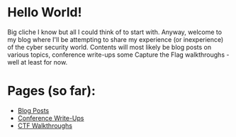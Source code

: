 # Hello World!
Big cliche I know but all I could think of to start with.
Anyway, welcome to my blog where I'll be attempting to share my experience (or inexperience) of the cyber security world.
Contents will most likely be blog posts on various topics, conference write-ups some Capture the Flag walkthroughs - well at least for now.

# Pages (so far):
- [Blog Posts](miles-away.github.io/_pages/blog-posts)
- [Conference Write-Ups](miles-away.github.io/_pages/conference-write-ups)
- [CTF Walkthroughs](miles-away.github.io/_pages/ctf-walkthroughs)
